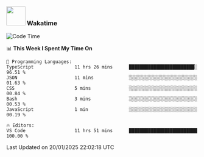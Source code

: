 ### <img src="https://media.giphy.com/media/VgCDAzcKvsR6OM0uWg/giphy.gif" width="50"> Wakatime

  <!--START_SECTION:waka-->
![Code Time](http://img.shields.io/badge/Code%20Time-1%2C475%20hrs%2027%20mins-blue)

📊 **This Week I Spent My Time On** 

```text
💬 Programming Languages: 
TypeScript               11 hrs 26 mins      ████████████████████████░   96.51 % 
JSON                     11 mins             ░░░░░░░░░░░░░░░░░░░░░░░░░   01.63 % 
CSS                      5 mins              ░░░░░░░░░░░░░░░░░░░░░░░░░   00.84 % 
Bash                     3 mins              ░░░░░░░░░░░░░░░░░░░░░░░░░   00.53 % 
JavaScript               1 min               ░░░░░░░░░░░░░░░░░░░░░░░░░   00.19 % 

🔥 Editors: 
VS Code                  11 hrs 51 mins      █████████████████████████   100.00 % 
```


 Last Updated on 20/01/2025 22:02:18 UTC
<!--END_SECTION:waka-->
